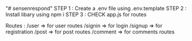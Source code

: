 "# sensenrespond" 
STEP 1 : Create a .env file using .env.template
STEP 2 : Install libary using npm i 
STEP 3 : CHECK app.js for routes 

Routes : 
    /user => for user routes
        /signin => for login
        /signup => for registration
    /post => for post routes 
    /comment => for comments routes